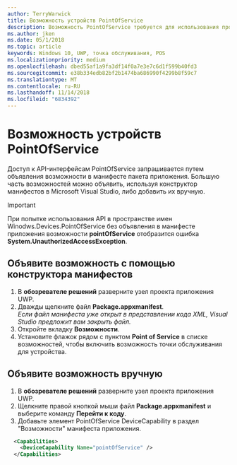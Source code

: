 ```yaml
---
author: TerryWarwick
title: Возможность устройств PointOfService
description: Возможность PointOfService требуется для использования пространства имен Windows.Devices.PointOfService.
ms.author: jken
ms.date: 05/1/2018
ms.topic: article
keywords: Windows 10, UWP, точка обслуживания, POS
ms.localizationpriority: medium
ms.openlocfilehash: dbed55af1a9fa3df14f0a7e3e7c6d1f599b40fd3
ms.sourcegitcommit: e38b334edb82bf2b1474ba686990f4299b8f59c7
ms.translationtype: MT
ms.contentlocale: ru-RU
ms.lasthandoff: 11/14/2018
ms.locfileid: "6834392"
---
```

# <a name="pointofservice-device-capability"></a>Возможность устройств PointOfService
Доступ к API-интерфейсам PointOfService запрашивается путем объявления возможности в манифесте пакета приложения. Большую часть возможностей можно объявить, используя конструктор манифестов в Microsoft Visual Studio, либо добавить их вручную.  

> [!Important]
> При попытке использования API в пространстве имен Winodws.Devices.PointOfService без объявления в манифесте приложения возможности **pointOfService** отобразится ошибка **System.UnauthorizedAccessException**. 

## <a name="declare-capability-using-manifest-designer"></a>Объявите возможность с помощью конструктора манифестов

1. В **обозревателе решений** разверните узел проекта приложения UWP.
2. Дважды щелкните файл **Package.appxmanifest**.  
*Если файл манифеста уже открыт в представлении кода XML, Visual Studio предложит вам закрыть файл.*
3. Откройте вкладку **Возможности**.
4. Установите флажок рядом с пунктом **Point of Service** в списке возможностей, чтобы включить возможность точки обслуживания для устройства.


## <a name="declare-capability-manually"></a>Объявите возможность вручную

1. В **обозревателе решений** разверните узел проекта приложения UWP.
2. Щелкните правой кнопкой мыши файл **Package.appxmanifest** и выберите команду **Перейти к коду**.
3. Добавьте элемент PointOfService DeviceCapability в раздел "Возможности" манифеста приложения.  

```xml
  <Capabilities>
    <DeviceCapability Name="pointOfService" />
  </Capabilities>
   ```

